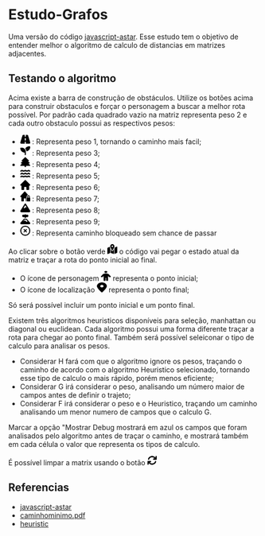 # Estudo-Grafos

Uma versão do código [javascript-astar](https://github.com/bgrins/javascript-astar). Esse estudo tem o objetivo de entender melhor o algoritmo de calculo de distancias em matrizes adjacentes.

## Testando o algoritmo

Acima existe a barra de construção de obstáculos. Utilize os botões acima para construir obstaculos e forçar o personagem a buscar a melhor rota possível. Por padrão cada quadrado vazio na matriz representa peso 2 e cada outro obstaculo possui as respectivos pesos:

* <img width="20" height="20" src='assets/media/road-solid.svg'> </img>: Representa peso 1, tornando o caminho mais facil;
* <img width="20" height="20" src='assets/media/seedling-solid.svg'> </img>: Representa peso 3;
* <img width="20" height="20" src='assets/media/tree-solid.svg'> </img>: Representa peso 4;
* <img width="20" height="20" src='assets/media/water-solid.svg'> </img>: Representa peso 5;
* <img width="20" height="20" src='assets/media/house-solid.svg'> </img>: Representa peso 6;
* <img width="20" height="20" src='assets/media/house-lock-solid.svg'> </img>: Representa peso 7;
* <img width="20" height="20" src='assets/media/mountain-solid.svg'> </img>: Representa peso 8;
* <img width="20" height="20" src='assets/media/volcano-solid.svg'> </img>: Representa peso 9;
* <img width="20" height="20" src='assets/media/circle-xmark-regular.svg'> </img>: Representa caminho bloqueado sem chance de passar

Ao clicar sobre o botão verde <img width="20" height="20" src='assets/media/map-location-dot-solid.svg'> </img>  o código vai pegar o estado atual da matriz e traçar a rota do ponto inicial ao final. 

* O ícone de personagem <img width="20" height="20" src='assets/media/person-solid.svg'> </img> representa o ponto inicial;
* O ícone de localização <img width="20" height="20" src='assets/media/location-dot-solid.svg'> </img> representa o ponto final;

Só será possível incluir um ponto inicial e um ponto final.

Existem três algoritmos heuristicos disponíveis para seleção, manhattan ou diagonal ou euclidean. Cada algoritmo possui uma forma diferente traçar a rota para chegar ao ponto final. Também será possível seleiconar o tipo de calculo para analisar os pesos. 

* Considerar H fará com que o algoritmo ignore os pesos, traçando o caminho de acordo com o algoritmo Heuristico selecionado, tornando esse tipo de calculo o mais rápido, porém menos eficiente;
* Considerar G irá considerar o peso, analisando um número maior de campos antes de definir o trajeto;
* Considerar F irá considerar o peso e o Heuristico, traçando um caminho analisando um menor numero de campos que o calculo G.

Marcar a opção "Mostrar Debug mostrará em azul os campos que foram analisados pelo algoritmo antes de traçar o caminho, e mostrará também em cada célula o valor que representa os tipos de calculo.

É possível limpar a matrix usando o botão <img width="20" height="20" src='assets/media/arrows-rotate-solid.svg'> </img>

## Referencias

* [javascript-astar](https://github.com/bgrins/javascript-astar)
* [caminhominimo.pdf](https://www.ibilce.unesp.br/Home/Departamentos/MatematicaAplicada/docentes/socorro/caminhominimo.pdf)
* [heuristic](http://theory.stanford.edu/~amitp/GameProgramming/Heuristics.html)
